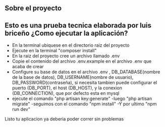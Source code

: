 ## Sobre el proyecto

Esto es una prueba tecnica elaborada por luis briceño 
¿Como ejecutar la aplicación?
- 
- En la terminal ubiquese en el directorio raiz del proyecto
- Ejecute en la terminal "composer install"
- En la raiz del proyecto cree un archivo llamado .env
- Copie el contenido del archivo .env.example en el archivo .env que acaba de crear
- Configure su base de datos en el archivo .env , DB_DATABASE(nombre de la base de datos), DB_USERNAME(nombre de usuario), DB_PASSWORD(contraseña), si necesita tambien puede configurar el puerto (DB_PORT), el host (DB_HOST), y la conexion (DB_CONNECTION), que por defecto esta en mysql
- ejecute el comando "php artisan key:generate"
-luego "php artisan migrate"
-seguimos con el comando "npm install"
-Y por ultimo "npm run dev"

Listo tu aplicacion ya deberia poder correr sin problemas
